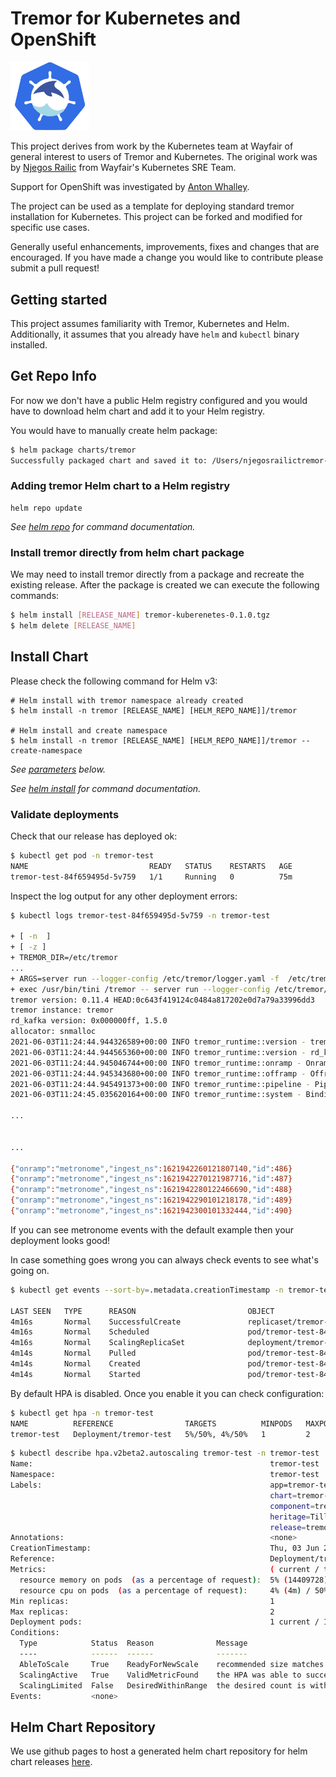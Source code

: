 # Tremor for Kubernetes and OpenShift

<img alt="Tremor for Kubernetes logo" src="tremornetes.png" width="25%" height="25%"/>

This project derives from work by the Kubernetes team at Wayfair of general
interest to users of Tremor and Kubernetes. The original work was by [Njegos Railic](https://github.com/njegosrailic) from Wayfair's Kubernetes SRE Team.

Support for OpenShift was investigated by [Anton Whalley](https://github.com/No9).

The project can be used as a template for deploying standard tremor installation
for Kubernetes. This project can be forked and modified for specific use cases.

Generally useful enhancements, improvements, fixes and changes that are encouraged.
If you have made a change you would like to contribute please submit a pull request!

## Getting started

This project assumes familiarity with Tremor, Kubernetes and Helm. Additionally, it
assumes that you already have `helm` and `kubectl` binary installed.

## Get Repo Info

For now we don't have a public Helm registry configured and you would have to download
helm chart and add it to your Helm registry.

You would have to manually create helm package:

```bash
$ helm package charts/tremor
Successfully packaged chart and saved it to: /Users/njegosrailictremor-k8s-helm/tremor-0.1.0.tgz

```

### Adding tremor Helm chart to a Helm registry

```console
helm repo update
```

_See [helm repo](https://helm.sh/docs/helm/helm_repo/) for command documentation._

### Install tremor directly from helm chart package

We may need to install tremor directly from a package and recreate
the existing release. After the package is created we can execute the 
following commands:

```bash
$ helm install [RELEASE_NAME] tremor-kuberenetes-0.1.0.tgz
$ helm delete [RELEASE_NAME]
```

## Install Chart

Please check the following command for Helm v3:

```console
# Helm install with tremor namespace already created
$ helm install -n tremor [RELEASE_NAME] [HELM_REPO_NAME]]/tremor

# Helm install and create namespace
$ helm install -n tremor [RELEASE_NAME] [HELM_REPO_NAME]]/tremor --create-namespace

```

_See [parameters](#parameters) below._

_See [helm install](https://helm.sh/docs/helm/helm_install/) for command documentation._

### Validate deployments

Check that our release has deployed ok:

```bash
$ kubectl get pod -n tremor-test
NAME                           READY   STATUS    RESTARTS   AGE
tremor-test-84f659495d-5v759   1/1     Running   0          75m
```

Inspect the log output for any other deployment errors:

```bash
$ kubectl logs tremor-test-84f659495d-5v759 -n tremor-test

+ [ -n  ]
+ [ -z ]
+ TREMOR_DIR=/etc/tremor
...
+ ARGS=server run --logger-config /etc/tremor/logger.yaml -f  /etc/tremor/config/*.yaml /etc/tremor/config/*.trickle
+ exec /usr/bin/tini /tremor -- server run --logger-config /etc/tremor/logger.yaml -f /etc/tremor/config/config.yaml /etc/tremor/config/main.trickle
tremor version: 0.11.4 HEAD:0c643f419124c0484a817202e0d7a79a33996dd3
tremor instance: tremor
rd_kafka version: 0x000000ff, 1.5.0
allocator: snmalloc
2021-06-03T11:24:44.944326589+00:00 INFO tremor_runtime::version - tremor version: 0.11.4 HEAD:0c643f419124c0484a817202e0d7a79a33996dd3
2021-06-03T11:24:44.944565360+00:00 INFO tremor_runtime::version - rd_kafka version: 0x000000ff, 1.5.0
2021-06-03T11:24:44.945046744+00:00 INFO tremor_runtime::onramp - Onramp manager started
2021-06-03T11:24:44.945343680+00:00 INFO tremor_runtime::offramp - Offramp manager started
2021-06-03T11:24:44.945491373+00:00 INFO tremor_runtime::pipeline - Pipeline manager started
2021-06-03T11:24:45.035620164+00:00 INFO tremor_runtime::system - Binding pipeline tremor://localhost/pipeline/system::metrics/system/in

...


...

{"onramp":"metronome","ingest_ns":1621942260121807140,"id":486}
{"onramp":"metronome","ingest_ns":1621942270121987716,"id":487}
{"onramp":"metronome","ingest_ns":1621942280122466690,"id":488}
{"onramp":"metronome","ingest_ns":1621942290101218178,"id":489}
{"onramp":"metronome","ingest_ns":1621942300101332444,"id":490}
```

If you can see metronome events with the default example then your deployment looks good!

In case something goes wrong you can always check events to see what's going on.

```bash
$ kubectl get events --sort-by=.metadata.creationTimestamp -n tremor-test

LAST SEEN   TYPE      REASON                         OBJECT                                MESSAGE
4m16s       Normal    SuccessfulCreate               replicaset/tremor-test-84f659495d     Created pod: tremor-test-84f659495d-5v759
4m16s       Normal    Scheduled                      pod/tremor-test-84f659495d-5v759      Successfully assigned tremor-test/tremor-test-84f659495d-5v759 to gke-44c3ebc6-2nqu
4m16s       Normal    ScalingReplicaSet              deployment/tremor-test                Scaled up replica set tremor-test-84f659495d to 1
4m14s       Normal    Pulled                         pod/tremor-test-84f659495d-5v759      Container image "tremorproject/tremor:0.11.4" already present on machine
4m14s       Normal    Created                        pod/tremor-test-84f659495d-5v759      Created container tremor
4m14s       Normal    Started                        pod/tremor-test-84f659495d-5v759      Started container tremor
```

By default HPA is disabled. Once you enable it you can check configuration:

```bash
$ kubectl get hpa -n tremor-test
NAME          REFERENCE                TARGETS          MINPODS   MAXPODS   REPLICAS   AGE
tremor-test   Deployment/tremor-test   5%/50%, 4%/50%   1         2         1          3h6m
```

```bash
$ kubectl describe hpa.v2beta2.autoscaling tremor-test -n tremor-test
Name:                                                     tremor-test
Namespace:                                                tremor-test
Labels:                                                   app=tremor-test
                                                          chart=tremor-0.1.0-rc.5.b4b8b7851
                                                          component=tremor
                                                          heritage=Tiller
                                                          release=tremor-test
Annotations:                                              <none>
CreationTimestamp:                                        Thu, 03 Jun 2021 11:46:08 +0200
Reference:                                                Deployment/tremor-test
Metrics:                                                  ( current / target )
  resource memory on pods  (as a percentage of request):  5% (14409728) / 50%
  resource cpu on pods  (as a percentage of request):     4% (4m) / 50%
Min replicas:                                             1
Max replicas:                                             2
Deployment pods:                                          1 current / 1 desired
Conditions:
  Type            Status  Reason              Message
  ----            ------  ------              -------
  AbleToScale     True    ReadyForNewScale    recommended size matches current size
  ScalingActive   True    ValidMetricFound    the HPA was able to successfully calculate a replica count from memory resource utilization (percentage of request)
  ScalingLimited  False   DesiredWithinRange  the desired count is within the acceptable range
Events:           <none>

```

## Helm Chart Repository

We use github pages to host a generated helm chart repository for helm chart releases [here](https://tremor-rs.github.io/tremor-k8s-helm/).

